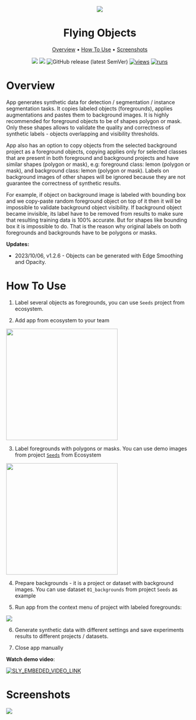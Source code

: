<div align="center" markdown>
<img src="https://user-images.githubusercontent.com/106374579/182824459-291c34dc-0a5a-4c97-a297-d1ed4143c58d.png"/>

# Flying Objects

<p align="center">
  <a href="#Overview">Overview</a> •
  <a href="#How-To-Use">How To Use</a> •
    <a href="#Screenshots">Screenshots</a>
</p>


[![](https://img.shields.io/badge/supervisely-ecosystem-brightgreen)](https://ecosystem.supervise.ly/apps/flying-objects)
[![](https://img.shields.io/badge/slack-chat-green.svg?logo=slack)](https://supervise.ly/slack)
![GitHub release (latest SemVer)](https://img.shields.io/github/v/release/supervisely-ecosystem/flying-objects)
[![views](https://app.supervise.ly/img/badges/views/supervisely-ecosystem/flying-objects.png)](https://supervise.ly)
[![runs](https://app.supervise.ly/img/badges/runs/supervisely-ecosystem/flying-objects.png)](https://supervise.ly)

</div>

# Overview

App generates synthetic data for detection / segmentation / instance segmentation tasks.
It copies labeled objects (foregrounds), applies augmentations and pastes them to background images. It is highly recommended for foreground objects to be of shapes polygon or mask. Only these shapes allows to validate the quality and correctness of synthetic labels - objects overlapping and visibility thresholds. 

App also has an option to copy objects from the selected background project as a foreground objects, 
copying applies only for selected classes that are present in both foreground and background projects and have similar shapes (polygon or mask), 
e.g: foreground class: lemon (polygon or mask), and background class: lemon (polygon or mask). Labels on background images of other shapes will be ignored because they are not guarantee the correctness of synthetic results. 

For example, if object on background image is labeled with bounding box and we copy-paste random foreground object on top of it then it will be impossible to validate background object visibility. If background object became invisible, its label have to be removed from results to make sure that resulting training data is 100% accurate. But for shapes like bounding box it is impossible to do. That is the reason why original labels on both foregrounds and backgrounds have to be polygons or masks.

**Updates:**
- 2023/10/06, v1.2.6 - Objects can be generated with Edge Smoothing and Opacity.



# How To Use


1. Label several objects as foregrounds, you can use `Seeds` project from ecosystem.


2. Add app from ecosystem to your team

<img  data-key="sly-module-link" data-module-slug="supervisely-ecosystem/flying-objects" src="https://i.imgur.com/wxe0fR7.png" width="300"/>   

3. Label foregrounds with polygons or masks. You can use demo images from project [`Seeds`](https://ecosystem.supervise.ly/projects/seeds) from Ecosystem

<img  data-key="sly-module-link" data-module-slug="supervisely-ecosystem/seeds" src="https://i.imgur.com/E5xmBRH.png" width="300"/>   

4. Prepare backgrounds - it is a project or dataset with background images. You can use dataset `01_backgrounds` from project `Seeds` as example

5. Run app from the context menu of project with labeled foregrounds:

<img src="https://i.imgur.com/6i0Z8Nm.png"/>

6. Generate synthetic data with different settings and save experiments results to different projects / datasets.

7. Close app manually


**Watch demo video**:


<a data-key="sly-embeded-video-link" href="https://youtu.be/DazA1SSQOK8" data-video-code="DazA1SSQOK8">
    <img src="https://i.imgur.com/TDGyy1E.png" alt="SLY_EMBEDED_VIDEO_LINK"  style="max-width:100%;">
</a>

# Screenshots

<img src="https://i.imgur.com/izY9tR7.png"/>

